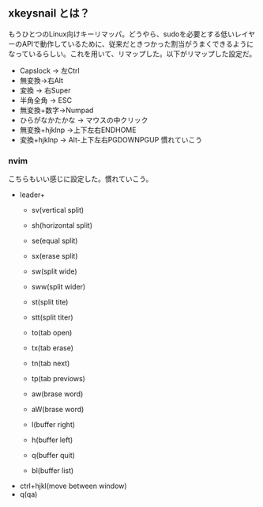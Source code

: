 ## xkeysnail とは？
もうひとつのLinux向けキーリマッパ。どうやら、sudoを必要とする低いレイヤーのAPIで動作しているために、従来だときつかった割当がうまくできるようになっているらしい。これを用いて、リマップした。以下がリマップした設定だ。
- Capslock -> 左Ctrl
- 無変換->右Alt
- 変換 -> 右Super
- 半角全角 -> ESC
- 無変換+数字->Numpad
- ひらがなかたかな -> マウスの中クリック
- 無変換+hjklnp ->上下左右ENDHOME
- 変換+hjklnp -> Alt-上下左右PGDOWNPGUP
慣れていこう

### nvim
こちらもいい感じに設定した。慣れていこう。
- leader+
	- sv(vertical split)
	- sh(horizontal split)
	- se(equal split)
	- sx(erase split)
	- sw(split wide)
	- sww(split wider)
	- st(split tite)
	- stt(split titer)
	
	- to(tab open)
	- tx(tab erase)
	- tn(tab next)
	- tp(tab previows)
	
	- aw(brase word)
	- aW(brase word)

	- l(buffer right)
	- h(buffer left)
	- q(buffer quit)
	- bl(buffer list)
- ctrl+hjkl(move between window)
- q(qa)